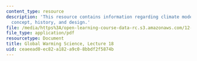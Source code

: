 ```yaml
---
content_type: resource
description: 'This resource contains information regarding climate models I: general
  concept, history, and design.'
file: /media/https%3A/open-learning-course-data-rc.s3.amazonaws.com/12-340-global-warming-science-spring-2012/ceaeead0ec82a182a9c08bbdf2f5874b_MIT12_340S12_lec18.pdf
file_type: application/pdf
resourcetype: Document
title: Global Warming Science, Lecture 18
uid: ceaeead0-ec82-a182-a9c0-8bbdf2f5874b
---
```

